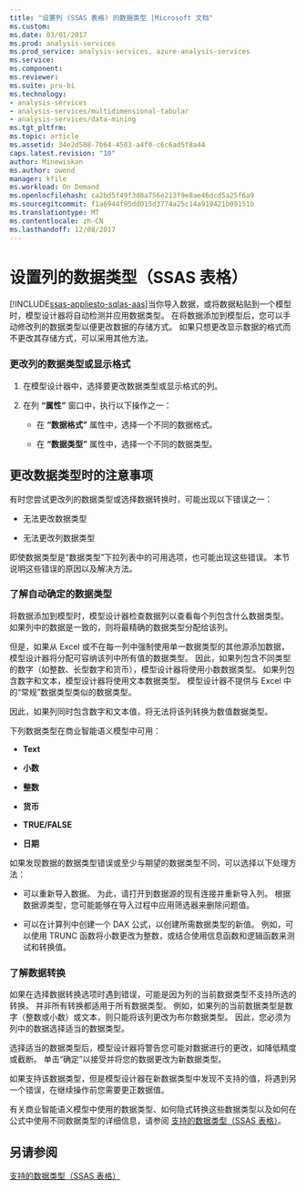 ```yaml
---
title: "设置列 (SSAS 表格) 的数据类型 |Microsoft 文档"
ms.custom: 
ms.date: 03/01/2017
ms.prod: analysis-services
ms.prod_service: analysis-services, azure-analysis-services
ms.service: 
ms.component: 
ms.reviewer: 
ms.suite: pro-bi
ms.technology:
- analysis-services
- analysis-services/multidimensional-tabular
- analysis-services/data-mining
ms.tgt_pltfrm: 
ms.topic: article
ms.assetid: 34e2d508-7b64-4503-a4f0-c6c6ad5f8a44
caps.latest.revision: "10"
author: Minewiskan
ms.author: owend
manager: kfile
ms.workload: On Demand
ms.openlocfilehash: ca2bd5f49f3d8a756e213f9e8ae46dcd5a25f6a9
ms.sourcegitcommit: f1a6944f95dd015d3774a25c14a919421b09151b
ms.translationtype: MT
ms.contentlocale: zh-CN
ms.lasthandoff: 12/08/2017
---
```

# <a name="set-the-data-type-of-a-column-ssas-tabular"></a>设置列的数据类型（SSAS 表格）
[!INCLUDE[ssas-appliesto-sqlas-aas](../../includes/ssas-appliesto-sqlas-aas.md)]当你导入数据，或将数据粘贴到一个模型时，模型设计器将自动检测并应用数据类型。 在将数据添加到模型后，您可以手动修改列的数据类型以便更改数据的存储方式。 如果只想更改显示数据的格式而不更改其存储方式，可以采用其他方法。  
  
### <a name="to-change-the-data-type-or-display-format-for-a-column"></a>更改列的数据类型或显示格式  
  
1.  在模型设计器中，选择要更改数据类型或显示格式的列。  
  
2.  在列 **“属性”** 窗口中，执行以下操作之一：  
  
    -   在 **“数据格式”** 属性中，选择一个不同的数据格式。  
  
    -   在 **“数据类型”** 属性中，选择一个不同的数据类型。  
  
## <a name="considerations-when-changing-data-types"></a>更改数据类型时的注意事项  
 有时您尝试更改列的数据类型或选择数据转换时，可能出现以下错误之一：  
  
-   无法更改数据类型  
  
-   无法更改列数据类型  
  
 即使数据类型是“数据类型”下拉列表中的可用选项，也可能出现这些错误。 本节说明这些错误的原因以及解决方法。  
  
### <a name="understanding-automatically-determined-data-types"></a>了解自动确定的数据类型  
 将数据添加到模型时，模型设计器检查数据列以查看每个列包含什么数据类型。 如果列中的数据是一致的，则将最精确的数据类型分配给该列。  
  
 但是，如果从 Excel 或不在每一列中强制使用单一数据类型的其他源添加数据，模型设计器将分配可容纳该列中所有值的数据类型。 因此，如果列包含不同类型的数字（如整数、长型数字和货币），模型设计器将使用小数数据类型。 如果列包含数字和文本，模型设计器将使用文本数据类型。 模型设计器不提供与 Excel 中的“常规”数据类型类似的数据类型。  
  
 因此，如果列同时包含数字和文本值，将无法将该列转换为数值数据类型。  
  
 下列数据类型在商业智能语义模型中可用：  
  
-   **Text**  
  
-   **小数**  
  
-   **整数**  
  
-   **货币**  
  
-   **TRUE/FALSE**  
  
-   **日期**  
  
 如果发现数据的数据类型错误或至少与期望的数据类型不同，可以选择以下处理方法：  
  
-   可以重新导入数据。 为此，请打开到数据源的现有连接并重新导入列。 根据数据源类型，您可能能够在导入过程中应用筛选器来删除问题值。  
  
-   可以在计算列中创建一个 DAX 公式，以创建所需数据类型的新值。 例如，可以使用 TRUNC 函数将小数更改为整数，或结合使用信息函数和逻辑函数来测试和转换值。  
  
### <a name="understanding-data-conversion"></a>了解数据转换  
 如果在选择数据转换选项时遇到错误，可能是因为列的当前数据类型不支持所选的转换。 并非所有转换都适用于所有数据类型。 例如，如果列的当前数据类型是数字（整数或小数）或文本，则只能将该列更改为布尔数据类型。 因此，您必须为列中的数据选择适当的数据类型。  
  
 选择适当的数据类型后，模型设计器将警告您可能对数据进行的更改，如降低精度或截断。 单击“确定”以接受并将您的数据更改为新数据类型。  
  
 如果支持该数据类型，但是模型设计器在新数据类型中发现不支持的值，将遇到另一个错误，在继续操作前您需要更正数据值。  
  
 有关商业智能语义模型中使用的数据类型、如何隐式转换这些数据类型以及如何在公式中使用不同数据类型的详细信息，请参阅 [支持的数据类型（SSAS 表格）](../../analysis-services/tabular-models/data-types-supported-ssas-tabular.md)。  
  
## <a name="see-also"></a>另请参阅  
 [支持的数据类型（SSAS 表格）](../../analysis-services/tabular-models/data-types-supported-ssas-tabular.md)  
  
  

